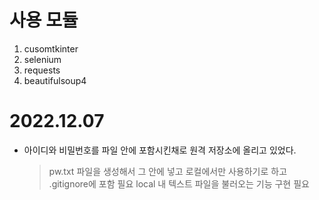 # 사용 모듈
1. cusomtkinter
2. selenium
3. requests
4. beautifulsoup4

# 2022.12.07
- 아이디와 비밀번호를 파일 안에 포함시킨채로 원격 저장소에 올리고 있었다.
    > pw.txt 파일을 생성해서 그 안에 넣고 로컬에서만 사용하기로 하고
    > .gitignore에 포함 필요
    > local 내 텍스트 파일을 불러오는 기능 구현 필요